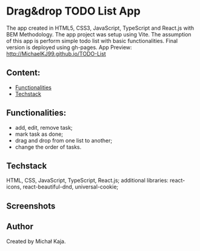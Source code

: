 # Drag&drop TODO List App
The app created in HTML5, CSS3, JavaScript, TypeScript and React.js with BEM Methodology. The app project was setup using Vite. 
The assumption of this app is perform simple todo list with basic functionalities. Final version is deployed using gh-pages.
App Preview: http://MichaelKJ99.github.io/TODO-List

## Content:
- [Functionalities](#Functionalities)
- [Techstack](#Techstack)

## Functionalities:
- add, edit, remove task;
- mark task as done;
- drag and drop from one list to another;
- change the order of tasks.

## Techstack
HTML, CSS, JavaScript, TypeScript, React.js; 
additional libraries: react-icons, react-beautiful-dnd, universal-cookie;

## Screenshots


## Author
Created by Michał Kaja.
